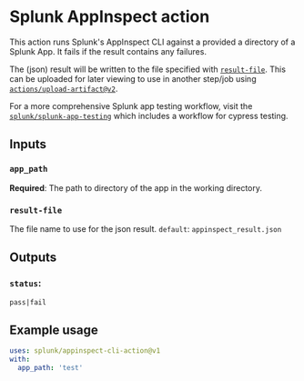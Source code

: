 # Splunk AppInspect action

This action runs Splunk's AppInspect CLI against a provided a directory of a Splunk App. 
It fails if the result contains any failures.

The (json) result will be written to the file specified with [`result-file`](#result-file).
This can be uploaded for later viewing to use in another step/job using [`actions/upload-artifact@v2`](https://github.com/marketplace/actions/upload-a-build-artifact).

For a more comprehensive Splunk app testing workflow, visit the [`splunk/splunk-app-testing`](https://github.com/splunk/splunk-app-testing) which includes a workflow for cypress testing.


## Inputs

### `app_path`

**Required**: The path to directory of the app in the working directory.

### `result-file`
The file name to use for the json result.
`default`: `appinspect_result.json`

## Outputs

### `status`:  

`pass|fail`

## Example usage

```yml
uses: splunk/appinspect-cli-action@v1
with:
  app_path: 'test'
```

